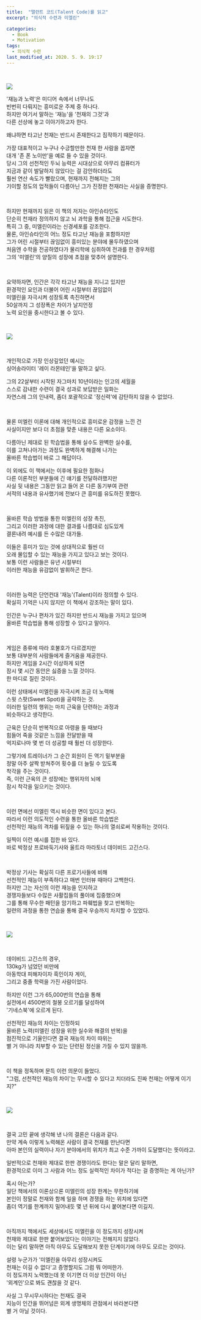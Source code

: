 ```yaml
---
title:  "탤런트 코드(Talent Code)를 읽고"
excerpt: "의식적 수련과 미엘린"

categories:
  - Book
  - Motivation
tags:
  - 의식적 수련
last_modified_at: 2020. 5. 9. 19:17
---
```


<br/>

![](https://github.com/gyumeen/blog-images/blob/main/2021/01/TalentCode/1.jpg?raw=true)

'재능과 노력'은 미디어 속에서 너무나도  
빈번히 다뤄지는 흥미로운 주제 중 하나다.   
하지만 여기서 말하는 '재능'을 '천재의 그것'과  
다른 선상에 놓고 이야기하고자 한다.   

왜냐하면 타고난 천재는 반드시 존재한다고 짐작하기 때문이다.  

가장 대표적이고 누구나 수긍할만한 천재 한 사람을 꼽자면  
대개 '존 폰 노이만'을 예로 들 수 있을 것이다.   
당시 그의 선천적인 두뇌 능력은 시대상으로 아무리 컴퓨터가  
지금과 같이 발달하지 않았다는 걸 감안하더라도  
훨씬 연산 속도가 빨랐으며, 현재까지 전해지는 그의  
기이할 정도의 업적들이 다름아닌 그가 진정한 천재라는 사실을 증명한다.

<br/>

하지만 현재까지 읽은 이 책의 저자는 아인슈타인도  
단순히 천재라 정의하지 않고 뇌 과학을 통해 접근을 시도한다.   
특히 그 중, 미엘린이라는 신경세포를 강조한다.   
물론, 아인슈타인의 어느 정도 타고난 재능을 포함하지만   
그가 어린 시절부터 끊임없이 흥미있는 분야에 몰두하였으며   
처음엔 수학을 전공하였다가 물리학에 심취하여 전과를 한 경우처럼   
그의 '미엘린'의 양질의 성장에 초점을 맞추어 설명한다.

<br/>

요약하자면, 인간은 각각 타고난 재능을 지니고 있지만  
환경적인 요인과 더불어 어린 시절부터 끊임없이  
미엘린을 자극시켜 성장토록 촉진하면서   
50살까지 그 성장폭은 차이가 날지언정  
노력 요인을 중시한다고 볼 수 있다.

<br/>

![](https://github.com/gyumeen/blog-images/blob/main/2021/01/TalentCode/2.jpg?raw=true)

<br/>

개인적으로 가장 인상깊었던 예시는  
싱어송라이터 '레이 라몬테인'을 말하고 싶다. 

그의 22살부터 시작된 자그마치 10년이라는 인고의 세월을  
스스로 감내한 수련이 결국 성과로 보답받은 일화는   
자연스레 그의 인내력, 좀더 포괄적으로 '정신력'에 감탄하지 않을 수 없었다.

<br/>

물론 미엘린 이론에 대해 개인적으로 흥미로운 감정을 느낀 건  
사실이지만 보다 더 초점을 맞춘 내용은 다른 요소이다.   

다름아닌 제대로 된 학습법을 통해 실수도 완벽한 실수를,   
이를 고쳐나아가는 과정도 완벽하게 해결해 나가는  
올바른 학습법이 바로 그 해답이다.   

이 외에도 이 책에서는 이후에 필요한 점화나  
다른 이론적인 부분들에 긴 얘기를 전달하려했지만   
사실 뒷 내용은 그동안 읽고 들어 온 다른 동기부여 관련  
서적의 내용과 유사했기에 전보다 큰 흥미를 유도하진 못했다.

<br/>

올바른 학습 방법을 통한 미엘린의 성장 촉진,  
그리고 이러한 과정에 대한 결과를 나름대로 심도있게  
결론내려 예시를 든 수많은 대가들.   

이들은 흥미가 있는 것에 상대적으로 훨씬 더  
오래 몰입할 수 있는 재능을 가지고 있다고 보는 것이다.   
보통 이런 사람들은 유년 시절부터  
이러한 재능을 유감없이 발휘하곤 한다.

<br/>

이러한 능력은 단언컨대 '재능'(Talent)이라 정의할 수 있다.   
확실히 기억은 나지 않지만 이 책에서 강조하는 말이 있다.

인간은 누구나 편차가 있긴 하지만 반드시 재능을 가지고 있으며   
올바른 학습법을 통해 성장할 수 있다고 말이다.

<br/>

게임은 종류에 따라 호불호가 다르겠지만  
보통 대부분의 사람들에게 즐거움을 제공한다.   
하지만 게임을 2시간 이상하게 되면  
잠시 몇 시간 동안은 싫증을 느낄 것이다.   
한 마디로 질린 것이다.

이런 상태에서 미엘린을 자극시켜 조금 더 노력해  
스윗 스팟(Sweet Spot)을 공략하는 것.   
이러한 일련의 행위는 마치 근육을 단련하는 과정과  
비슷하다고 생각한다.

근육은 단순히 반복적으로 아령을 들 때보다  
힘들어 죽을 것같은 느낌을 전달받을 때   
억지로나마 몇 번 더 성공할 때 훨씬 더 성장한다.   

그렇기에 트레이너가 그 순간 회원이 든 역기 밑부분을   
정말 아주 살짝 받쳐주어 횟수를 더 늘릴 수 있도록  
착각을 주는 것이다.   
즉, 이런 근육의 큰 성장에는 행위자의 뇌에  
잠시 착각을 일으키는 것이다.

<br/>

이런 면에선 미엘린 역시 비슷한 면이 있다고 본다.   
따라서 이런 의도적인 수련을 통한 올바른 학습법은  
선천적인 재능의 격차를 뒤짚을 수 있는 하나의 열쇠로써 작용하는 것이다.

일찍이 이런 예시를 접한 바 있다.   
바로 박정상 프로바둑기사와 울트라 마라토너 데이비드 고긴스다.   

<br/>

박정상 기사는 확실히 다른 프로기사들에 비해  
선천적인 재능이 부족하다고 매번 인터뷰 때마다 고백한다.   
하지만 그는 자신의 이런 재능을 인지하고  
경쟁자들보다 수많은 사활집들의 풀이에 집중했으며   
그를 통해 무수한 패턴을 암기하고 파훼법을 찾고 반복하는  
일련의 과정을 통한 연습을 통해 결국 우승까지 차지할 수 있었다.

<br/>

![](https://github.com/gyumeen/blog-images/blob/main/2021/01/TalentCode/3.jpg?raw=true)

<br/>

데이비드 고긴스의 경우,  
130kg가 넘었던 비만에  
아동학대 피해자이자 흑인이자 게이,   
그리고 중졸 학력을 가진 사람이었다.   

하지만 이런 그가 65,000번의 연습을 통해  
실전에서 4500번의 철봉 오르기를 달성하여  
'기네스북'에 오르게 된다.

선천적인 재능의 차이는 인정하되  
올바른 노력(미엘린 성장을 위한 실수와 해결의 반복)을  
점진적으로 기울인다면 결국 재능의 차이 따위는  
별 거 아니라 치부할 수 있는 단련된 정신을 가질 수 있지 않을까.

<br/>

이 책을 정독하며 문득 이런 의문이 들었다.   
"그럼, 선천적인 재능의 차이'는 무시할 수 있다고 치더라도 진짜 천재는 어떻게 이기지?"

<br/>

![](https://github.com/gyumeen/blog-images/blob/main/2021/01/TalentCode/4.jpg?raw=true)

<br/>

결국 고민 끝에 생각해 낸 나의 결론은 다음과 같다.   
만약 계속 이렇게 노력해온 사람이 결국 천재를 만난다면   
아마 본인의 실력이나 자기 분야에서의 위치가 최고 수준 가까이 도달했다는 뜻이라고.   

일반적으로 천재와 제대로 한판 경쟁이라도 한다는 말은 달리 말하면,   
환경적으로 이미 그 사람과 어느 정도 실력적인 차이가 적다는 걸 증명하는 게 아닌가?   

혹시 아는가?   
일단 책에서의 이론상으론 미엘린의 성장 한계는 무한하기에   
본인이 정말로 천재와 함께 일을 하며 경쟁을 하는 위치에 있다면   
좀더 역기를 한계까지 밀어내듯 몇 년 뒤에 다시 붙어본다면 이길지.

<br/>

아직까지 책에서도 세상에서도 미엘린을 이 정도까지 성장시켜  
천재와 제대로 한판 붙어보았다는 이야기는 전해지지 않았다.   
이는 달리 말하면 아직 아무도 도달해보지 못한 단계이기에 아무도 모르는 것이다.   

설령 누군가가 '미엘린을 아무리 성장시켜도  
천재는 이길 수 없다'고 증명할지도 그럼 뭐 어떠한가.   
이 정도까지 노력했는데 못 이기면 더 이상 인간이 아닌  
'외계인'으로 봐도 괜찮을 것 같다.   

사실 그 무시무시하다는 천재도 결국  
지능이 인간을 뛰어넘은 외계 생명체의 관점에서 바라본다면  
별 거 아닐 것이다.
